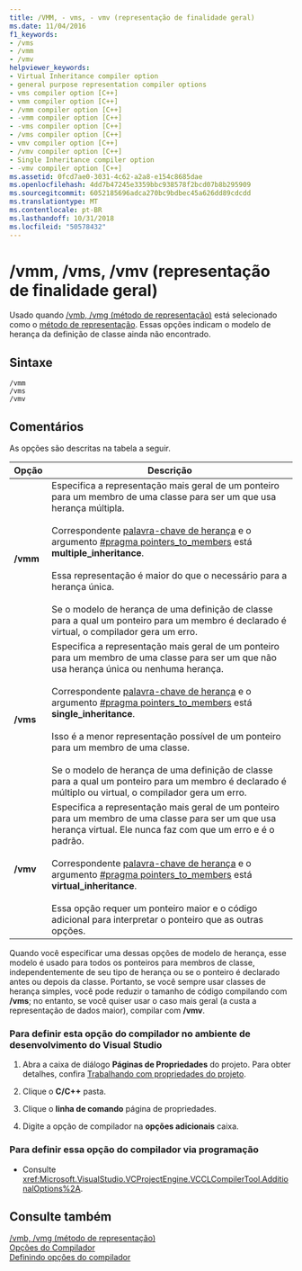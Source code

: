 ```yaml
---
title: /VMM, - vms, - vmv (representação de finalidade geral)
ms.date: 11/04/2016
f1_keywords:
- /vms
- /vmm
- /vmv
helpviewer_keywords:
- Virtual Inheritance compiler option
- general purpose representation compiler options
- vms compiler option [C++]
- vmm compiler option [C++]
- /vmm compiler option [C++]
- -vmm compiler option [C++]
- -vms compiler option [C++]
- /vms compiler option [C++]
- vmv compiler option [C++]
- /vmv compiler option [C++]
- Single Inheritance compiler option
- -vmv compiler option [C++]
ms.assetid: 0fcd7ae0-3031-4c62-a2a8-e154c8685dae
ms.openlocfilehash: 4dd7b47245e3359bbc938578f2bcd07b8b295909
ms.sourcegitcommit: 6052185696adca270bc9bdbec45a626dd89cdcdd
ms.translationtype: MT
ms.contentlocale: pt-BR
ms.lasthandoff: 10/31/2018
ms.locfileid: "50578432"
---
```

# <a name="vmm-vms-vmv-general-purpose-representation"></a>/vmm, /vms, /vmv (representação de finalidade geral)

Usado quando [/vmb, /vmg (método de representação)](../../build/reference/vmb-vmg-representation-method.md) está selecionado como o [método de representação](../../build/reference/vmb-vmg-representation-method.md). Essas opções indicam o modelo de herança da definição de classe ainda não encontrado.

## <a name="syntax"></a>Sintaxe

```
/vmm
/vms
/vmv
```

## <a name="remarks"></a>Comentários

As opções são descritas na tabela a seguir.

|Opção|Descrição|
|------------|-----------------|
|**/vmm**|Especifica a representação mais geral de um ponteiro para um membro de uma classe para ser um que usa herança múltipla.<br /><br /> Correspondente [palavra-chave de herança](../../cpp/inheritance-keywords.md) e o argumento [#pragma pointers_to_members](../../preprocessor/pointers-to-members.md) está **multiple_inheritance**.<br /><br /> Essa representação é maior do que o necessário para a herança única.<br /><br /> Se o modelo de herança de uma definição de classe para a qual um ponteiro para um membro é declarado é virtual, o compilador gera um erro.|
|**/vms**|Especifica a representação mais geral de um ponteiro para um membro de uma classe para ser um que não usa herança única ou nenhuma herança.<br /><br /> Correspondente [palavra-chave de herança](../../cpp/inheritance-keywords.md) e o argumento [#pragma pointers_to_members](../../preprocessor/pointers-to-members.md) está **single_inheritance**.<br /><br /> Isso é a menor representação possível de um ponteiro para um membro de uma classe.<br /><br /> Se o modelo de herança de uma definição de classe para a qual um ponteiro para um membro é declarado é múltiplo ou virtual, o compilador gera um erro.|
|**/vmv**|Especifica a representação mais geral de um ponteiro para um membro de uma classe para ser um que usa herança virtual. Ele nunca faz com que um erro e é o padrão.<br /><br /> Correspondente [palavra-chave de herança](../../cpp/inheritance-keywords.md) e o argumento [#pragma pointers_to_members](../../preprocessor/pointers-to-members.md) está **virtual_inheritance**.<br /><br /> Essa opção requer um ponteiro maior e o código adicional para interpretar o ponteiro que as outras opções.|

Quando você especificar uma dessas opções de modelo de herança, esse modelo é usado para todos os ponteiros para membros de classe, independentemente de seu tipo de herança ou se o ponteiro é declarado antes ou depois da classe. Portanto, se você sempre usar classes de herança simples, você pode reduzir o tamanho de código compilando com **/vms**; no entanto, se você quiser usar o caso mais geral (a custa a representação de dados maior), compilar com **/vmv**.

### <a name="to-set-this-compiler-option-in-the-visual-studio-development-environment"></a>Para definir esta opção do compilador no ambiente de desenvolvimento do Visual Studio

1. Abra a caixa de diálogo **Páginas de Propriedades** do projeto. Para obter detalhes, confira [Trabalhando com propriedades do projeto](../../ide/working-with-project-properties.md).

1. Clique o **C/C++** pasta.

1. Clique o **linha de comando** página de propriedades.

1. Digite a opção de compilador na **opções adicionais** caixa.

### <a name="to-set-this-compiler-option-programmatically"></a>Para definir essa opção do compilador via programação

- Consulte <xref:Microsoft.VisualStudio.VCProjectEngine.VCCLCompilerTool.AdditionalOptions%2A>.

## <a name="see-also"></a>Consulte também

[/vmb, /vmg (método de representação)](../../build/reference/vmb-vmg-representation-method.md)<br/>
[Opções do Compilador](../../build/reference/compiler-options.md)<br/>
[Definindo opções do compilador](../../build/reference/setting-compiler-options.md)